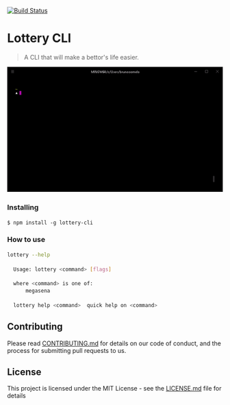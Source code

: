 [![Build Status](https://travis-ci.org/brunooomelo/lottery.svg?branch=master)](https://travis-ci.org/brunooomelo/lottery)
# Lottery CLI


> A CLI that will make a bettor's life easier.

![Example CLI running](img/example.gif)

### Installing

```
$ npm install -g lottery-cli
```

### How to use

```sh
lottery --help

  Usage: lottery <command> [flags]

  where <command> is one of:
      megasena

  lottery help <command>  quick help on <command>
```

## Contributing

Please read [CONTRIBUTING.md](CONTRIBUTING.md) for details on our code of conduct, and the process for submitting pull requests to us.

## License

This project is licensed under the MIT License - see the [LICENSE.md](LICENSE.md) file for details
